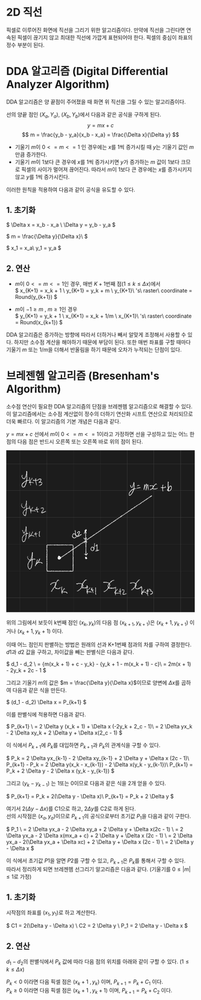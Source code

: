 # 2D 직선

픽셀로 이루어진 화면에 직선을 그리기 위한 알고리즘이다. 만약에 직선을 그린다면 연속된 픽셀이 끊기지 않고 최대한 직선에 가깝게 표현되어야 한다. 픽셀의 중심이 좌표의 정수 부분이 된다.  


# DDA 알고리즘 (Digital Differential Analyzer Algorithm)

DDA 알고리즘은 양 끝점이 주어졌을 때 화면 위 직선을 그릴 수 있는 알고리즘이다.  

선의 양끝 점인 $(X_a, Y_a)$, $(X_b, Y_b)$에서 다음과 같은 공식을 구하게 된다.  
$$
y = mx + c
$$
$$
m = \frac{y_b - y_a}{x_b - x_a} = \frac{\Delta x}{\Delta y}
$$

- 기울기 $m$이 $0 <= m <= 1$ 인 경우에는 $x$를 1씩 증가시킬 때 $y$는 기울기 값인 $m$만큼 증가한다.  
- 기울기 $m$이 1보다 큰 경우에 $x$를 1씩 증가시키면 $y$가 증가하는 $m$ 값이 1보다 크므로 픽셀의 사이가 멀어져 끊어진다. 따라서 $m$이 1보다 큰 경우에는 $x$를 증가시키지 않고 $y$를 1씩 증가시킨다.  

이러한 원칙을 적용하여 다음과 같이 공식을 유도할 수 있다.  

## 1. 초기화

$
\Delta x = x_b - x_a \\
\Delta y = y_b - y_a
$

$
m = \frac{\Delta y}{\Delta x}\\
$

$
x_1 = x_a\\
y_1 = y_a
$

## 2. 연산

- $m$이 $0 <= m <= 1$인 경우, 매번 $K + 1$번째 점$(1 \leq k \leq \Delta x)$에서  
$
x_{K+1} = x_k + 1 \\
y_{K+1} = y_k + m \\
y_{K+1}\ 's\ raster\ coordinate = Round(y_{k+1})
$  

- $m$이 $-1 \geq m \ , \ m \geq 1$인 경우  
$
y_{K+1} = y_k + 1 \\
x_{K+1} = x_k + 1/m \\
x_{K+1}\ 's\ raster\ coordinate = Round(x_{k+1})
$  

DDA 알고리즘은 증가하는 방향에 따라서 더하거나 빼서 알맞게 조정해서 사용할 수 있다. 하지만 소수점 계산을 해야하기 때문에 부담이 된다. 또한 매번 좌표를 구할 때마다 기울기 $m$ 또는 $1/m$을 더해서 반올림을 하기 때문에 오차가 누적되는 단점이 있다.  

# 브레젠헴 알고리즘 (Bresenham's Algorithm)

소수점 연산이 필요한 DDA 알고리즘의 단점을 브레젠헴 알고리즘으로 해결할 수 있다. 이 알고리즘에서는 소수점 계산없이 정수의 더하기 연산화 시프트 연산으로 처리되므로 더욱 빠르다. 이 알고리즘의 기본 개념은 다음과 같다.  

$y = mx + c$ 선에서 $m$이 $0 <= m <= 1$이라고 가정하면 선을 구성하고 있는 어느 한 점의 다음 점은 반드시 오른쪽 또는 오른쪽 바로 위의 점이 된다.  

![](src/bres_01.png)

위의 그림에서 보듯이 k번째 점인 $(x_k, y_k)$의 다음 점 $(x_{k+1}, y_{k+1})$은 $(x_{k} + 1, y_{k+1})$ 이거나 $(x_{k}+1, y_{k}+1)$ 이다.  

이때 어느 점인지 판별하는 방법은 원래의 선과 K+1번째 점과의 차를 구하여 결정한다. $d1$과 $d2$ 값을 구하고, 차이값을 빼는 판별식은 다음과 같다.  

$
d_1 - d_2 \\
= \{m(x_k + 1) + c - y_k\} - \{y_k + 1 - m(x_k + 1) - c\}\\
= 2m(x + 1) - 2y_k + 2c - 1
$

그리고 기울기 $m$의 값은 $m = \frac{\Delta y}{\Delta x}$이므로 양변에 $\Delta x$를 곱하여 다음과 같은 식을 만든다.    

$
(d_1 - d_2) \Delta x = P_{k+1}
$

이를 판별식에 적용하면 다음과 같다.  

$
P_{k+1} \\
= 2 \Delta y (x_k + 1) + \Delta x (-2y_k + 2_c - 1)\\
= 2 \Delta yx_k - 2 \Delta xy_k + 2 \Delta y + \Delta x(2_c - 1)
$

이 식에서 $P_{k+1}$에 $P_k$를 대입하면 $P_{k+1}$과 $P_k$의 관계식을 구할 수 있다.  

$
P_k = 2 \Delta yx_{k-1} - 2 \Delta xy_{k-1} + 2 \Delta y + \Delta x (2c - 1)\\
P_{k+1} - P_k = 2 \Delta y(x_k - x_{k-1}) - 2 \Delta x(y_k - y_{k-1})\\
P_{k+1} = P_k + 2 \Delta y - 2 \Delta x (y_k - y_{k-1})
$

그리고 $(y_k - y_{k-1})$ 는 1또는 0이므로 다음과 같은 식을 2개 얻을 수 있다.  

$
P_{k+1} = P_k + 2(\Delta y - \Delta x)\\
P_{k+1} = P_k + 2 \Delta y
$

여기서 $2(\Delta y - \Delta x)$를 C1으로 하고, $2 \Delta y$를 C2로 하게 된다.  
선의 시작점은 $(x_a, y_a)$이므로 $P_{k+1}$의 공식으로부터 초기값 $P_1$을 다음과 같이 구한다.  

$
P_1 \\
= 2 \Delta yx_a - 2 \Delta xy_a + 2 \Delta y + \Delta x(2c - 1) \\
= 2 \Delta yx_a - 2 \Delta x(mx_a + c) + 2 \Delta y + \Delta x (2c - 1) \\
= 2 \Delta yx_a - 2(\Delta yx_a + \Delta xc) + 2 \Delta y + \Delta x (2c - 1) \\
= 2 \Delta y - \Delta x
$

이 식에서 초기값 $P1$을 알면 $P2$를 구할 수 있고, $P_{k+1}$은 $P_k$를 통해서 구할 수 있다.  
따라서 정리하게 되면 브레젠헴 선그리기 알고리즘은 다음과 같다. (기울기를 $0 \leq |m| \leq 1$로 가정)  

## 1. 초기화

시작점의 좌표를 $(x_1, y_1)$로 하고 계산한다.  

$
C1 = 2(\Delta y - \Delta x) \\
C2 = 2 \Delta y \\
P_1 = 2 \Delta y - \Delta x
$

## 2. 연산

$d_1 - d_2$의 판별식에서 $P_k$ 값에 따라 다음 점의 위치를 아래와 같이 구할 수 있다. ($1 \leq k \leq \Delta x$)

$P_k \lt 0$ 이라면 다음 픽셀 점은 $(x_k + 1\ , y_k)$ 이며, $P_{k+1} = P_k + C_1$ 이다.  
$P_k \geq 0$ 이라면 다음 픽셀 점은 $(x_k + 1\ , y_k + 1)$ 이며, $P_{k+1} = P_k + C_2$ 이다.  

